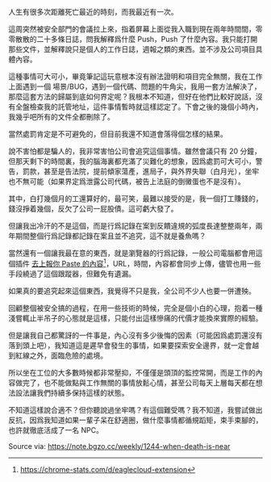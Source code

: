 人生有很多次距離死亡最近的時刻，而我最近有一次。

這周突然被安全部門的會議拉上來，指着屏幕上面從我入職到現在兩年時間間，零零散散的二十多條日誌，問我解釋爲什麼 Push，Push 了什麼內容。我只能打開那些文件，並解釋說只是個人的工作日誌，週報之類的東西。並不涉及公司項目具體內容。

這種事情可大可小，畢竟筆記這玩意根本沒有辦法證明和項目完全無關，我在工作上面遇到一個 場景/BUG，遇到一個代碼、問題的牛角尖，我用一套方法解決了，那麼這套方法的歸屬到底如何界定呢？我根本不知道，但好在他們比較好說話，沒有全盤檢查我的託管地址，這件事情暫時就這樣認定了。下會之後的幾個小時內，我幾乎吧所有的文件全都刪除了。

當然處罰肯定是不可避免的，但目前我還不知道會落得個怎樣的結果。

說不害怕都是騙人的，我非常害怕公司會追究這個事情。雖然會議只有 20 分鐘，但那天剩下的時間裏，我的腦海裏都充滿了災難化的想象，因爲處罰可大可小，警告，罰款，甚至是告法院，提前傾家蕩產，進局子，與外界失聯（白月光），坐牢也不無可能（如果界定爲泄露公司代碼，被告上法庭的倒黴蛋也不是沒有）。

其中，白打幾個月的工還算好的，最可笑，最難以接受的是，我一個打工賺錢的，錢沒掙着幾個，反欠了公司一屁股債。這可虧大發了。

但讓我出冷汗的不是這個，而是行爲記錄在案到反饋違規的弧度長達整整兩年，兩年期間整個行爲記錄都記錄在案且並不追究，這不就是養魚嗎？

當然還有一個讓我最在意的東西，就是瀏覽器的行爲記錄，一般公司電腦都會用這個插件 [去上報你 Paste 的內容](https://chromewebstore.google.com/detail/afiecjcblhjecgchlpknmdigpccgnjnb)[^firefox-version]，URL，時間，內容都會同步上傳，儘管也用一些手段繞過了這個跟蹤器，但難免有遺漏。

如果真的要追究起來這個東西，我覺得不只是我，全公司不少人也要一併遭殃。

回顧整個被安全搞的過程，在用一些技術的時候，完全是個小白的心理，抱着一種淺嘗輒止半吊子的心態就是這樣，只能付出這樣慘痛的代價才能換來實際的經驗。

但是讓我自己都驚訝的一件事是，內心沒有多少後悔的因素（可能因爲處罰還沒有落到頭上吧），我知道這是遲早會發生的事情，如果要探索安全邊界，就一定會越到紅線之外，面臨危險的處境。

所以坐在工位的大多數時候都非常壓抑，不僅僅是頭頂的監控常開，而是工作的內容做完了，也不能做點與工作無關的事情放鬆心情，甚至公司每天上層每天都在想法設法讓我們持續多保持這樣的狀態。

不知道這樣說合適不？但你聽說過坐牢嗎？有這個難受嗎？我不知道，我嘗試做出反抗，因爲我知道如果一輩子呆在舒適圈，做什麼事情都循規蹈矩，束手束腳的，也許就徹底活成了一名 NPC。

[^firefox-version]: https://chrome-stats.com/d/eaglecloud-extension

Source via: https://note.bgzo.cc/weekly/1244-when-death-is-near